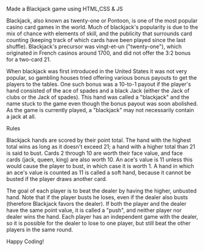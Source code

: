 Made a Blackjack game using HTML,CSS & JS


Blackjack, also known as twenty-one or Pontoon, is one of the most popular casino card games in the world. Much of blackjack's popularity is due to the mix of chance with elements of skill, and the publicity that surrounds card counting (keeping track of which cards have been played since the last shuffle). Blackjack's precursor was vingt-et-un ("twenty-one"), which originated in French casinos around 1700, and did not offer the 3:2 bonus for a two-card 21.

When blackjack was first introduced in the United States it was not very popular, so gambling houses tried offering various bonus payouts to get the players to the tables. One such bonus was a 10-to-1 payout if the player's hand consisted of the ace of spades and a black Jack (either the Jack of clubs or the Jack of spades). This hand was called a "blackjack" and the name stuck to the game even though the bonus payout was soon abolished. As the game is currently played, a "blackjack" may not necessarily contain a jack at all.


Rules

Blackjack hands are scored by their point total. The hand with the highest total wins as long as it doesn't exceed 21; a hand with a higher total than 21 is said to bust. Cards 2 through 10 are worth their face value, and face cards (jack, queen, king) are also worth 10. An ace's value is 11 unless this would cause the player to bust, in which case it is worth 1. A hand in which an ace's value is counted as 11 is called a soft hand, because it cannot be busted if the player draws another card.

The goal of each player is to beat the dealer by having the higher, unbusted hand. Note that if the player busts he loses, even if the dealer also busts (therefore Blackjack favors the dealer). If both the player and the dealer have the same point value, it is called a "push", and neither player nor dealer wins the hand. Each player has an independent game with the dealer, so it is possible for the dealer to lose to one player, but still beat the other players in the same round.






Happy Coding!
